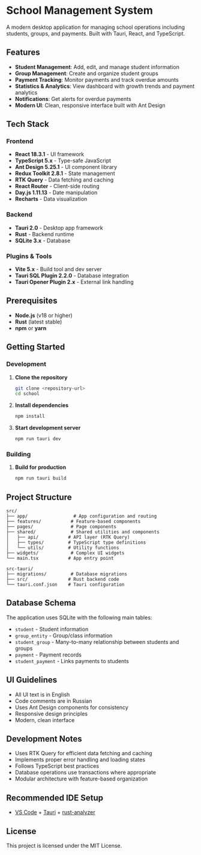# School Management System

A modern desktop application for managing school operations including students, groups, and payments. Built with Tauri, React, and TypeScript.

## Features

- **Student Management**: Add, edit, and manage student information
- **Group Management**: Create and organize student groups
- **Payment Tracking**: Monitor payments and track overdue amounts
- **Statistics & Analytics**: View dashboard with growth trends and payment analytics
- **Notifications**: Get alerts for overdue payments
- **Modern UI**: Clean, responsive interface built with Ant Design

## Tech Stack

### Frontend

- **React 18.3.1** - UI framework
- **TypeScript 5.x** - Type-safe JavaScript
- **Ant Design 5.25.1** - UI component library
- **Redux Toolkit 2.8.1** - State management
- **RTK Query** - Data fetching and caching
- **React Router** - Client-side routing
- **Day.js 1.11.13** - Date manipulation
- **Recharts** - Data visualization

### Backend

- **Tauri 2.0** - Desktop app framework
- **Rust** - Backend runtime
- **SQLite 3.x** - Database

### Plugins & Tools

- **Vite 5.x** - Build tool and dev server
- **Tauri SQL Plugin 2.2.0** - Database integration
- **Tauri Opener Plugin 2.x** - External link handling

## Prerequisites

- **Node.js** (v18 or higher)
- **Rust** (latest stable)
- **npm** or **yarn**

## Getting Started

### Development

1. **Clone the repository**

   ```bash
   git clone <repository-url>
   cd school
   ```

2. **Install dependencies**

   ```bash
   npm install
   ```

3. **Start development server**
   ```bash
   npm run tauri dev
   ```

### Building

1. **Build for production**
   ```bash
   npm run tauri build
   ```

## Project Structure

```
src/
├── app/                 # App configuration and routing
├── features/           # Feature-based components
├── pages/              # Page components
├── shared/             # Shared utilities and components
│   ├── api/           # API layer (RTK Query)
│   ├── types/         # TypeScript type definitions
│   └── utils/         # Utility functions
├── widgets/            # Complex UI widgets
└── main.tsx           # App entry point

src-tauri/
├── migrations/         # Database migrations
├── src/               # Rust backend code
└── tauri.conf.json    # Tauri configuration
```

## Database Schema

The application uses SQLite with the following main tables:

- `student` - Student information
- `group_entity` - Group/class information
- `student_group` - Many-to-many relationship between students and groups
- `payment` - Payment records
- `student_payment` - Links payments to students

## UI Guidelines

- All UI text is in English
- Code comments are in Russian
- Uses Ant Design components for consistency
- Responsive design principles
- Modern, clean interface

## Development Notes

- Uses RTK Query for efficient data fetching and caching
- Implements proper error handling and loading states
- Follows TypeScript best practices
- Database operations use transactions where appropriate
- Modular architecture with feature-based organization

## Recommended IDE Setup

- [VS Code](https://code.visualstudio.com/) + [Tauri](https://marketplace.visualstudio.com/items?itemName=tauri-apps.tauri-vscode) + [rust-analyzer](https://marketplace.visualstudio.com/items?itemName=rust-lang.rust-analyzer)

## License

This project is licensed under the MIT License.
